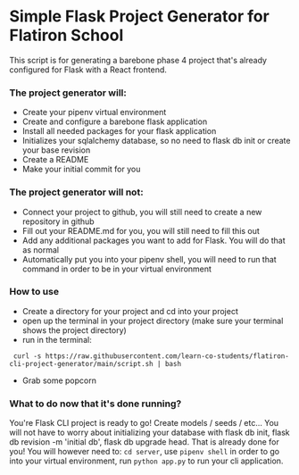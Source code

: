 # Simple Flask Project Generator for Flatiron School

This script is for generating a barebone phase 4 project that's already configured for Flask with a React frontend.

### The project generator will:
* Create your pipenv virtual environment
* Create and configure a barebone flask application
* Install all needed packages for your flask application
* Initializes your sqlalchemy database, so no need to flask db init or create your base revision
* Create a README
* Make your initial commit for you
 
### The project generator will not:
* Connect your project to github, you will still need to create a new repository in github
* Fill out your README.md for you, you will still need to fill this out
* Add any additional packages you want to add for Flask. You will do that as normal
* Automatically put you into your pipenv shell, you will need to run that command in order to be in your virtual environment

### How to use

* Create a directory for your project and cd into your project
* open up the terminal in your project directory (make sure your terminal shows the project directory)
* run in the terminal:
```
 curl -s https://raw.githubusercontent.com/learn-co-students/flatiron-cli-project-generator/main/script.sh | bash
```
* Grab some popcorn

### What to do now that it's done running?

You're Flask CLI project is ready to go! Create models / seeds / etc... You will not have to worry about initializing your database with flask db init, flask db revision -m 'initial db', flask db upgrade head. That is already done for you! You will however need to: `cd server`, use `pipenv shell` in order to go into your virtual environment, run `python app.py` to run your cli application. 

